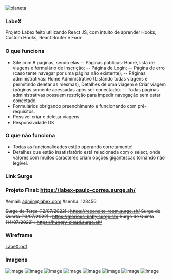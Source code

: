 ![planeta](https://user-images.githubusercontent.com/104540624/179394299-85298ded-33f9-496d-8666-49ffaf503e02.png)
### LabeX
Projeto Labex feito utilizando React JS, com intuito de aprender Hooks, Custom Hooks, React Router e Form.

### O que funciona
- Site com 8 páginas, sendo elas
-- Páginas públicas: Home, lista de viagens e formulário de inscrição;
-- Página de Login;
-- Página de erro (caso tente navegar por uma página não existente);
-- Páginas administrativas: Home Administrativo (Listando todas viagens e permitindo deletar as mesmas), Detalhes de uma viagem e Criar viagem (páginas somente acessadas após ser conectado). 
-- Todas páginas administrativas possuem restrição para impedir navegação sem estar conectado.
- Formulários obrigando preenchimento e funcionando com pré-requisitos.
- Possível criar e deletar viagens.
- Responsividade OK

### O que não funciona
- Todas as funcionalidades estão operando corretamente!
- Detalhes que estão insatisfatório está relacionada com o select, onde valores com muitos caracteres criam opções gigantescas tornando não legível.

### Link Surge
### Projeto Final: https://labex-paulo-correa.surge.sh/
#email: admin@labex.com
#senha: 123456

~~Surge de Terça (12/07/2022) : https://recondite-room.surge.sh/
Surge de Quarta (13/07/2022) : https://glorious-baby.surge.sh/
Surge de Quinta (14/07/2022) : https://hungry-cloud.surge.sh/~~


### Wireframe
[LabeX.pdf](https://github.com/future4code/ailton-paulo-correa/files/9088013/LabeX.pdf)

### Imagens
![image](https://user-images.githubusercontent.com/104540624/179324495-dcfbafc5-1ec3-479a-94b6-0341c8a704b4.png)
![image](https://user-images.githubusercontent.com/104540624/179324635-273d4b9e-b229-428b-af62-5fb5feec2ae6.png)
![image](https://user-images.githubusercontent.com/104540624/179324657-e61c6ba7-d586-4904-a644-3e58d6577d6e.png)
![image](https://user-images.githubusercontent.com/104540624/179324693-85b0ee16-7fcb-4310-b9af-7dd1b1a90859.png)
![image](https://user-images.githubusercontent.com/104540624/179324741-63e229a2-6fcb-405a-b5b3-f7d59e408b24.png)
![image](https://user-images.githubusercontent.com/104540624/179324769-374938c1-f372-4540-90d5-fa445f224c61.png)
![image](https://user-images.githubusercontent.com/104540624/179324789-831ed0c3-53ea-4249-95ed-9c7e4dc1d346.png)
![image](https://user-images.githubusercontent.com/104540624/179428871-4f8cb62a-5775-46c2-b4d5-677d4a63abeb.png)
